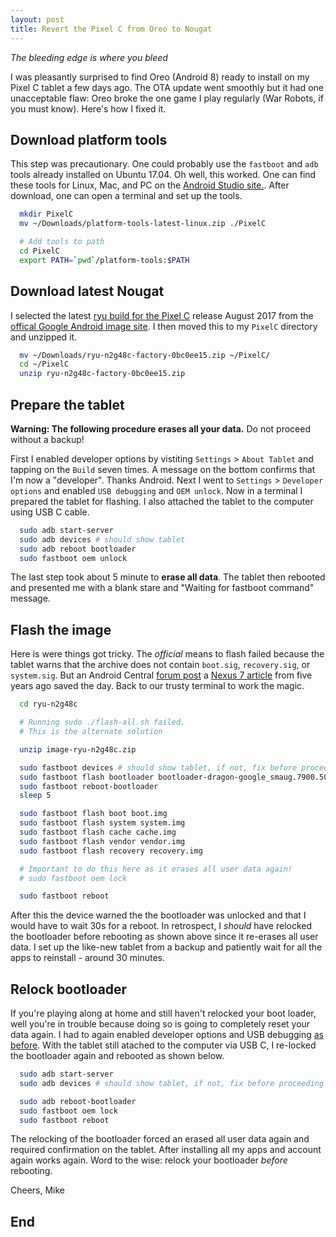 ```yaml
---
layout: post
title: Revert the Pixel C from Oreo to Nougat
---
```

*The bleeding edge is where you bleed*

I was pleasantly surprised to find Oreo (Android 8) ready to install on my Pixel C tablet a few days ago. The OTA update went smoothly but it had one unacceptable flaw: Oreo broke the one game I play regularly (War Robots, if you must know). Here's how I fixed it.

## Download platform tools
This step was precautionary. One could probably use the `fastboot` and `adb` tools already installed on Ubuntu 17.04. Oh well, this worked. One can find these tools for Linux, Mac, and PC on the [Android Studio site.][_01]. After download, one can open a terminal and set up the tools.

```bash
  mkdir PixelC
  mv ~/Downloads/platform-tools-latest-linux.zip ./PixelC

  # Add tools to path
  cd PixelC
  export PATH=`pwd`/platform-tools:$PATH
```

## Download latest Nougat
I selected the latest [ryu build for the Pixel C][_03] release August 2017 from the [offical Google Android image site][_02]. I then moved this to my `PixelC` directory and unzipped it.

```bash
  mv ~/Downloads/ryu-n2g48c-factory-0bc0ee15.zip ~/PixelC/
  cd ~/PixelC
  unzip ryu-n2g48c-factory-0bc0ee15.zip
```

## Prepare the tablet
**Warning: The following procedure erases all your data.** Do not proceed without a backup!

First I enabled developer options by vistiting `Settings` > `About Tablet` and tapping on the `Build` seven times. A message on the bottom confirms that I'm now a "developer". Thanks Android. Next I went to `Settings` > `Developer options` and enabled `USB debugging` and `OEM unlock`. Now in a terminal I prepared the tablet for flashing.  I also attached the tablet to the computer using USB C cable.

```bash
  sudo adb start-server
  sudo adb devices # should show tablet
  sudo adb reboot bootloader
  sudo fastboot oem unlock
```

The last step took about 5 minute to **erase all data**. The tablet then rebooted and presented me with a blank stare and "Waiting for fastboot command" message.

## Flash the image
Here is were things got tricky. The *official* means to flash failed because the tablet warns that the archive does not contain `boot.sig`, `recovery.sig`, or `system.sig`. But an Android Central [forum post][_04] a [Nexus 7 article][_05] from five years ago saved the day. Back to our trusty terminal to work the magic.

```bash
  cd ryu-n2g48c

  # Running sudo ./flash-all.sh failed.
  # This is the alternate solution

  unzip image-ryu-n2g48c.zip

  sudo fastboot devices # should show tablet, if not, fix before proceeding
  sudo fastboot flash bootloader bootloader-dragon-google_smaug.7900.50.0.img
  sudo fastboot reboot-bootloader
  sleep 5

  sudo fastboot flash boot boot.img
  sudo fastboot flash system system.img
  sudo fastboot flash cache cache.img
  sudo fastboot flash vendor vendor.img
  sudo fastboot flash recovery recovery.img

  # Important to do this here as it erases all user data again!
  # sudo fastboot oem lock

  sudo fastboot reboot
```

After this the device warned the the bootloader was unlocked and that I would have to wait 30s for a reboot.
In retrospect, I *should* have relocked the bootloader before rebooting as shown above since it re-erases all user data. I set up the like-new tablet from a backup and patiently wait for all the apps to reinstall - around 30 minutes.

## Relock bootloader
If you're playing along at home and still haven't relocked your boot loader, well you're in trouble because doing so is going to completely reset your data again. I had to again enabled developer options and USB debugging [as before](#prepare-the-tablet). With the tablet still atached to the computer via USB C, I re-locked the bootloader again and rebooted as shown below.

```bash
  sudo adb start-server
  sudo adb devices # should show tablet, if not, fix before proceeding

  sudo adb reboot-bootloader
  sudo fastboot oem lock
  sudo fastboot reboot
```

The relocking of the bootloader forced an erased all user data again and required confirmation on the tablet. After installing all my apps and account again works again. Word to the wise: relock your bootloader *before* rebooting.

Cheers, Mike

## End

[_01]:https://developer.android.com/studio/releases/platform-tools.html
[_02]:https://developers.google.com/android/images
[_03]:https://dl.google.com/dl/android/aosp/ryu-n2g48c-factory-0bc0ee15.zip
[_04]:https://forum.xda-developers.com/showthread.php?t=1992063
[_05]:https://forums.androidcentral.com/google-nexus-7-2012-rooting-roms-hacks/191477-guide-nexus-7-factory-image-restore.html

